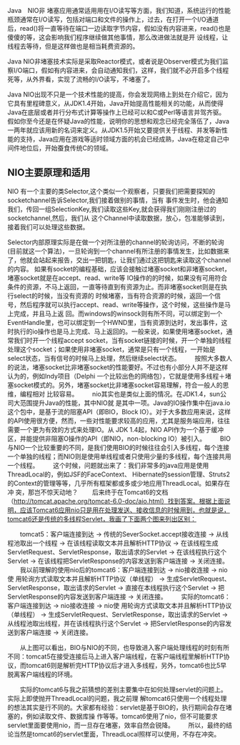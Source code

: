 Java　NIO非 堵塞应用通常适用用在I/O读写等方面，我们知道，系统运行的性能瓶颈通常在I/O读写，包括对端口和文件的操作上，过去，在打开一个I/O通道 后，read()将一直等待在端口一边读取字节内容，假如没有内容进来，read()也是傻傻的等，这会影响我们程序继续做其他事情，那么改进做法就是开 设线程，让线程去等待，但是这样做也是相当耗费资源的。

Java NIO非堵塞技术实际是采取Reactor模式，或者说是Observer模式为我们监察I/O端口，假如有内容进来，会自动通知我们，这样，我们就不必开启多个线程死等，从外界看，实现了流畅的I/O读写，不堵塞了。

Java NIO出现不只是一个技术性能的提高，你会发现网络上到处在介绍它，因为它具有里程碑意义，从JDK1.4开始，Java开始提高性能相关的功能，从而使得Java在底层或者并行分布式计算等操作上已经可以和C或Perl等语言并驾齐驱。
假如你至今还是在怀疑Java的性能，说明你的思想和观念已经完全落伍了，Java一两年就应该用新的名词来定义。从JDK1.5开始又要提供关于线程、并发等新性能的支持，Java应用在游戏等适时领域方面的机会已经成熟，Java在稳定自己中间件地位后，开始蚕食传统C的领域。

## NIO主要原理和适用

NIO 有一个主要的类Selector,这个类似一个观察者，只要我们把需要探知的socketchannel告诉Selector,我们接着做别的事情，当有 事件发生时，他会通知我们，传回一组SelectionKey,我们读取这些Key,就会获得我们刚刚注册过的socketchannel,然后，我们从 这个Channel中读取数据，放心，包准能够读到，接着我们可以处理这些数据。

Selector内部原理实际是在做一个对所注册的channel的轮询访问，不断的轮询(目前就这一个算法)，一旦轮询到一个channel有所注册的事情发生，比如数据来了，他就会站起来报告，交出一把钥匙，让我们通过这把钥匙来读取这个channel的内容。
如果有socket的编程基础，应该会接触过堵塞socket和非堵塞socket，堵塞socket就是在accept、read、write等 IO操作的的时候，如果没有可用符合条件的资源，不马上返回，一直等待直到有资源为止。而非堵塞socket则是在执行select的时候，当没有资源的 时候堵塞，当有符合资源的时候，返回一个信号，然后程序就可以执行accept、read、write等操作，这个时候，这些操作是马上完成，并且马上返 回。而windows的winsock则有所不同，可以绑定到一个EventHandle里，也可以绑定到一个HWND里，当有资源到达时，发出事件，这 时执行的io操作也是马上完成、马上返回的。一般来说，如果使用堵塞socket，通常我们时开一个线程accept socket，当有socket链接的时候，开一个单独的线程处理这个socket；如果使用非堵塞socket，通常是只有一个线程，一开始是 select状态，当有信号的时候马上处理，然后继续select状态。
　　按照大多数人的说法，堵塞socket比非堵塞socket的性能要好。不过也有小部分人并不是这样认为的，例如Indy项目（Delphi 一个比较出色的网络包），它就是使用多线程＋堵塞socket模式的。另外，堵塞socket比非堵塞socket容易理解，符合一般人的思维，编程相对 比较容易。 
　　nio其实也是类似上面的情况。在JDK1.4，sun公司大范围提升Java的性能，其中NIO就 是其中一项。Java的IO操作集中在java.io这个包中，是基于流的阻塞API（即BIO，Block IO）。对于大多数应用来说，这样的API使用很方便，然而，一些对性能要求较高的应用，尤其是服务端应用，往往需要一个更为有效的方式来处理IO。从 JDK 1.4起，NIO API作为一个基于缓冲区，并能提供非阻塞O操作的API（即NIO，non-blocking IO）被引入。 
　　BIO与NIO一个比较重要的不同，是我们使用BIO的时候往往会引入多线程，每个连接一个单独的线程；而NIO则是使用单线程或者只使用少量的多线程，每个连接共用一个线程。
　　这个时候，问题就出来了：我们非常多的java应用是使用ThreadLocal的，例如JSF的FaceContext、 Hibernate的session管理、Struts2的Context的管理等等，几乎所有框架都或多或少地应用ThreadLocal。如果存在冲 突，那岂不惊天动地？ 
　　后来终于在Tomcat6的文档（http://tomcat.apache.org/tomcat-6.0-doc/aio.html）找到答案。根据上面说明，应该Tomcat6应用nio只是用在处理发送、接收信息的时候用到，也就是说，tomcat6还是传统的多线程Servlet，我画了下面两个图来列出区别：
  
　　tomcat5：客户端连接到达 -> 传统的SeverSocket.accept接收连接 -> 从线程池取出一个线程 -> 在该线程读取文本并且解析HTTP协议 -> 在该线程生成ServletRequest、ServletResponse，取出请求的Servlet -> 在该线程执行这个Servlet -> 在该线程把ServletResponse的内容发送到客户端连接 -> 关闭连接。 
　　我以前理解的使用nio后的tomcat6：客户端连接到达 -> nio接收连接 -> nio使 用轮询方式读取文本并且解析HTTP协议（单线程） -> 生成ServletRequest、ServletResponse，取出请求的Servlet -> 直接在本线程执行这个Servlet -> 把ServletResponse的内容发送到客户端连接 -> 关闭连接。 
　　实际的tomcat6：客户端连接到达 -> nio接收连接 -> nio使 用轮询方式读取文本并且解析HTTP协议（单线程） -> 生成ServletRequest、ServletResponse，取出请求的Servlet -> 从线程池取出线程，并在该线程执行这个Servlet -> 把ServletResponse的内容发送到客户端连接 -> 关闭连接。 
  
　　从上图可以看出，BIO与NIO的不同，也导致进入客户端处理线程的时刻有所不同：tomcat5在接受连接后马上进入客户端线程，在客户端线程里解析HTTP协议，而tomcat6则是解析完HTTP协议后才进入多线程，另外，tomcat6也比5早脱离客户端线程的环境。
  
　　实际的tomcat6与我之前猜想的差别主要集中在如何处理servlet的问题上。实际上即使抛开ThreadLocal的问题，我之前理 解tomcat6只使用一个线程处理的想法其实是行不同的。大家都有经验：servlet是基于BIO的，执行期间会存在堵塞的，例如读取文件、数据库操 作等等。tomcat6使用了nio，但不可能要求servlet里面要使用nio，而一旦存在堵塞，效率自然会锐降。
　　所以，最终的结论当然是tomcat6的servlet里面，ThreadLocal照样可以使用，不存在冲突。